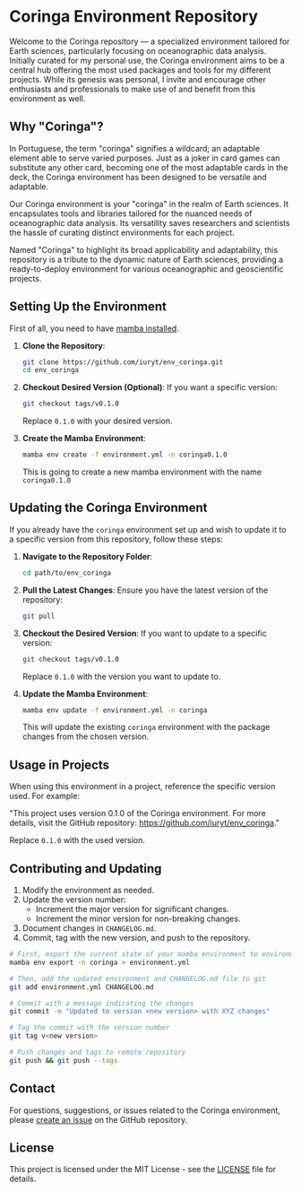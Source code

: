 # Coringa Environment Repository

Welcome to the Coringa repository — a specialized environment tailored for Earth sciences, particularly focusing on oceanographic data analysis. Initially curated for my personal use, the Coringa environment aims to be a central hub offering the most used packages and tools for my different projects. While its genesis was personal, I invite and encourage other enthusiasts and professionals to make use of and benefit from this environment as well.

## Why "Coringa"?
In Portuguese, the term "coringa" signifies a wildcard; an adaptable element able to serve varied purposes. Just as a joker in card games can substitute any other card, becoming one of the most adaptable cards in the deck, the Coringa environment has been designed to be versatile and adaptable.

Our Coringa environment is your "coringa" in the realm of Earth sciences. It encapsulates tools and libraries tailored for the nuanced needs of oceanographic data analysis. Its versatility saves researchers and scientists the hassle of curating distinct environments for each project.

Named "Coringa" to highlight its broad applicability and adaptability, this repository is a tribute to the dynamic nature of Earth sciences, providing a ready-to-deploy environment for various oceanographic and geoscientific projects.

## Setting Up the Environment

First of all, you need to have [mamba installed](https://mamba.readthedocs.io/en/latest/mamba-installation.html#mamba-install).

1. **Clone the Repository**:
   ```bash
   git clone https://github.com/iuryt/env_coringa.git
   cd env_coringa
   ```

2. **Checkout Desired Version (Optional)**:
   If you want a specific version:
   ```bash
   git checkout tags/v0.1.0
   ```
   Replace `0.1.0` with your desired version.

4. **Create the Mamba Environment**:
   ```bash
   mamba env create -f environment.yml -n coringa0.1.0
   ```
   This is going to create a new mamba environment with the name `coringa0.1.0`

## Updating the Coringa Environment

If you already have the `coringa` environment set up and wish to update it to a specific version from this repository, follow these steps:

1. **Navigate to the Repository Folder**:
   ```bash
   cd path/to/env_coringa
   ```

2. **Pull the Latest Changes**:
   Ensure you have the latest version of the repository:
   ```bash
   git pull
   ```

3. **Checkout the Desired Version**:
   If you want to update to a specific version:
   ```bash
   git checkout tags/v0.1.0
   ```
   Replace `0.1.0` with the version you want to update to.

4. **Update the Mamba Environment**:
   ```bash
   mamba env update -f environment.yml -n coringa
   ```
   This will update the existing `coringa` environment with the package changes from the chosen version.


## Usage in Projects

When using this environment in a project, reference the specific version used. For example:

"This project uses version 0.1.0 of the Coringa environment. For more details, visit the GitHub repository: https://github.com/iuryt/env_coringa."

Replace `0.1.0` with the used version.

## Contributing and Updating

1. Modify the environment as needed.
2. Update the version number:
   - Increment the major version for significant changes.
   - Increment the minor version for non-breaking changes.
3. Document changes in `CHANGELOG.md`.
5. Commit, tag with the new version, and push to the repository.
```bash
# First, export the current state of your mamba environment to environment.yml
mamba env export -n coringa > environment.yml

# Then, add the updated environment and CHANGELOG.md file to git
git add environment.yml CHANGELOG.md

# Commit with a message indicating the changes
git commit -m "Updated to version <new version> with XYZ changes"

# Tag the commit with the version number
git tag v<new version>

# Push changes and tags to remote repository
git push && git push --tags
```

## Contact

For questions, suggestions, or issues related to the Coringa environment, please [create an issue](https://github.com/iuryt/env_coringa/issues) on the GitHub repository.

## License

This project is licensed under the MIT License - see the [LICENSE](LICENSE) file for details.
